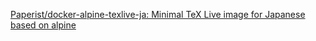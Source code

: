 [Paperist/docker-alpine-texlive-ja: Minimal TeX Live image for Japanese based on alpine](https://github.com/Paperist/docker-alpine-texlive-ja)
